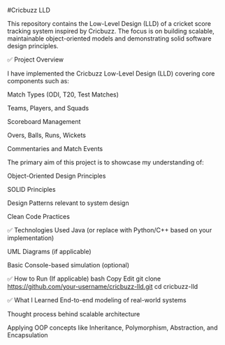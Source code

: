 #Cricbuzz LLD

This repository contains the Low-Level Design (LLD) of a cricket score tracking system inspired by Cricbuzz. The focus is on building scalable, maintainable object-oriented models and demonstrating solid software design principles.

✅ Project Overview

I have implemented the Cricbuzz Low-Level Design (LLD) covering core components such as:

Match Types (ODI, T20, Test Matches)

Teams, Players, and Squads

Scoreboard Management

Overs, Balls, Runs, Wickets

Commentaries and Match Events

The primary aim of this project is to showcase my understanding of:

Object-Oriented Design Principles

SOLID Principles

Design Patterns relevant to system design

Clean Code Practices

✅ Technologies Used
Java (or replace with Python/C++ based on your implementation)

UML Diagrams (if applicable)

Basic Console-based simulation (optional)

✅ How to Run (If applicable)
bash
Copy
Edit
git clone https://github.com/your-username/cricbuzz-lld.git
cd cricbuzz-lld

✅ What I Learned
End-to-end modeling of real-world systems

Thought process behind scalable architecture

Applying OOP concepts like Inheritance, Polymorphism, Abstraction, and Encapsulation
